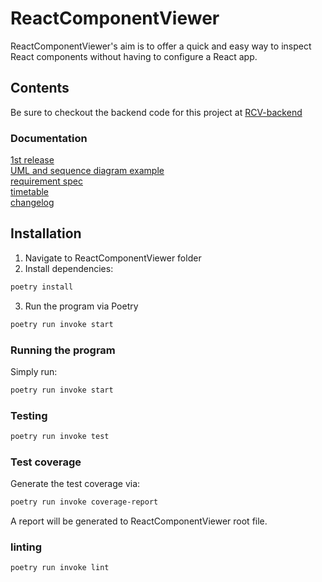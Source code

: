 # ReactComponentViewer

ReactComponentViewer's aim is to offer a quick and easy way to inspect React components without having to configure a React app.
## Contents

Be sure to checkout the backend code for this project at [RCV-backend](https://github.com/ni-eminen/RCV-backend)

### Documentation</br>

[1st release](https://github.com/ni-eminen/ReactComponentViewer/releases/tag/viikko5)</br>
[UML and sequence diagram example](https://github.com/ni-eminen/ReactComponentViewer/blob/main/documentation/architecture.md)</br>
[requirement spec](https://github.com/ni-eminen/ReactComponentViewer/blob/main/documentation/vaatimusmaarittely.md)</br>
[timetable](https://github.com/ni-eminen/ReactComponentViewer/blob/main/documentation/timetable.md)</br>
[changelog]( https://github.com/ni-eminen/ReactComponentViewer/blob/main/documentation/changelog.md)</br>

## Installation

1.  Navigate to ReactComponentViewer folder
2.  Install dependencies:

```bash
poetry install
```

3.  Run the program via Poetry

```bash
poetry run invoke start
```

	
### Running the program

Simply run:
```bash
poetry run invoke start
```
### Testing
```bash
poetry run invoke test
```
### Test coverage
Generate the test coverage via:
```bash
poetry run invoke coverage-report
```
A report will be generated to ReactComponentViewer root file.

### linting
```bash
poetry run invoke lint
```
